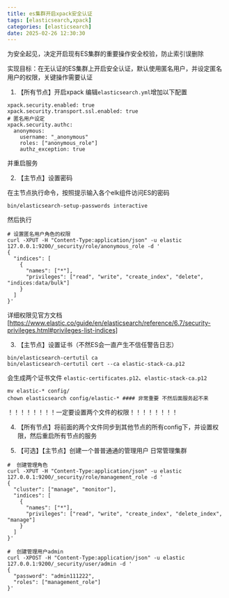 ```yaml
---
title: es集群开启xpack安全认证
tags: [elasticsearch,xpack]
categories: [elasticsearch]
date: 2025-02-26 12:30:30
---
```


为安全起见，决定开启现有ES集群的重要操作安全校验，防止索引误删除

实现目标：在无认证的ES集群上开启安全认证，默认使用匿名用户，并设定匿名用户的权限，关键操作需要认证

1. 【所有节点】开启xpack 编辑`elasticsearch.yml`增加以下配置

```
xpack.security.enabled: true
xpack.security.transport.ssl.enabled: true
# 匿名用户设定
xpack.security.authc:
  anonymous:
    username: "_anonymous"
    roles: ["anonymous_role"]
    authz_exception: true
```
并重启服务

2. 【主节点】设置密码

在主节点执行命令，按照提示输入各个elk组件访问ES的密码
```
bin/elasticsearch-setup-passwords interactive
```
然后执行
```
# 设置匿名用户角色的权限
curl -XPUT -H "Content-Type:application/json" -u elastic 127.0.0.1:9200/_security/role/anonymous_role -d '
{
  "indices": [
    {
      "names": ["*"],
      "privileges": ["read", "write", "create_index", "delete", "indices:data/bulk"]
    }
  ]
}'
```
详细权限见官方文档[https://www.elastic.co/guide/en/elasticsearch/reference/6.7/security-privileges.html#privileges-list-indices]


3. 【主节点】设置证书（不然ES会一直产生不信任警告日志）

```
bin/elasticsearch-certutil ca
bin/elasticsearch-certutil cert --ca elastic-stack-ca.p12
```
会生成两个证书文件 `elastic-certificates.p12`、`elastic-stack-ca.p12`
```
mv elastic-* config/
chown elasticsearch config/elastic-* #### 非常重要 不然后面服务起不来
```
！！！！！！！！一定要设置两个文件的权限！！！！！！！！

4. 【所有节点】将前面的两个文件同步到其他节点的所有config下，并设置权限，然后重启所有节点的服务

5. 【可选】【主节点】创建一个普普通通的管理用户 日常管理集群
```
#  创建管理角色
curl -XPUT -H "Content-Type:application/json" -u elastic 127.0.0.1:9200/_security/role/management_role -d '
{
  "cluster": ["manage", "monitor"],
  "indices": [
    {
      "names": ["*"],
      "privileges": ["read", "write", "create_index", "delete_index", "manage"]
    }
  ]
}'

#  创建管理用户admin
curl -XPOST -H "Content-Type:application/json" -u elastic 127.0.0.1:9200/_security/user/admin -d '
{
  "password": "admin111222",
  "roles": ["management_role"]
}'
```

